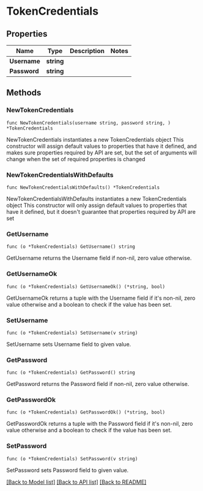 # TokenCredentials

## Properties

Name | Type | Description | Notes
------------ | ------------- | ------------- | -------------
**Username** | **string** |  | 
**Password** | **string** |  | 

## Methods

### NewTokenCredentials

`func NewTokenCredentials(username string, password string, ) *TokenCredentials`

NewTokenCredentials instantiates a new TokenCredentials object
This constructor will assign default values to properties that have it defined,
and makes sure properties required by API are set, but the set of arguments
will change when the set of required properties is changed

### NewTokenCredentialsWithDefaults

`func NewTokenCredentialsWithDefaults() *TokenCredentials`

NewTokenCredentialsWithDefaults instantiates a new TokenCredentials object
This constructor will only assign default values to properties that have it defined,
but it doesn't guarantee that properties required by API are set

### GetUsername

`func (o *TokenCredentials) GetUsername() string`

GetUsername returns the Username field if non-nil, zero value otherwise.

### GetUsernameOk

`func (o *TokenCredentials) GetUsernameOk() (*string, bool)`

GetUsernameOk returns a tuple with the Username field if it's non-nil, zero value otherwise
and a boolean to check if the value has been set.

### SetUsername

`func (o *TokenCredentials) SetUsername(v string)`

SetUsername sets Username field to given value.


### GetPassword

`func (o *TokenCredentials) GetPassword() string`

GetPassword returns the Password field if non-nil, zero value otherwise.

### GetPasswordOk

`func (o *TokenCredentials) GetPasswordOk() (*string, bool)`

GetPasswordOk returns a tuple with the Password field if it's non-nil, zero value otherwise
and a boolean to check if the value has been set.

### SetPassword

`func (o *TokenCredentials) SetPassword(v string)`

SetPassword sets Password field to given value.



[[Back to Model list]](../README.md#documentation-for-models) [[Back to API list]](../README.md#documentation-for-api-endpoints) [[Back to README]](../README.md)



